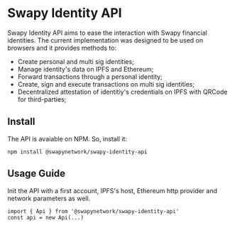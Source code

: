 # Swapy Identity API

Swapy Identity API aims to ease the interaction with Swapy financial identities. The current implementation was designed to be used on browsers and it provides methods to: 
  * Create personal and multi sig identities;
  * Manage identity's data on IPFS and Ethereum;
  * Forward transactions through a personal identity;
  * Create, sign and execute transactions on multi sig identities;
  * Decentralized attestation of identitiy's credentials on IPFS with QRCode for third-parties;
  
  
## Install
The API is avaiable on NPM. So, install it:
```
npm install @swapynetwork/swapy-identity-api
```

## Usage Guide

Init the API with a first account, IPFS's host, Ethereum http provider and network parameters as well.
```
import { Api } from '@swapynetwork/swapy-identity-api'
const api = new Api(...)
```


